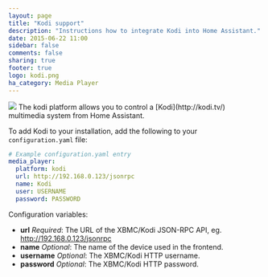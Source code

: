 ```yaml
---
layout: page
title: "Kodi support"
description: "Instructions how to integrate Kodi into Home Assistant."
date: 2015-06-22 11:00
sidebar: false
comments: false
sharing: true
footer: true
logo: kodi.png
ha_category: Media Player
---
```


<img src='/images/supported_brands/kodi.png' class='brand pull-right' />
The kodi platform allows you to control a [Kodi](http://kodi.tv/) multimedia system from Home Assistant.

To add Kodi to your installation, add the following to your `configuration.yaml` file:

```yaml
# Example configuration.yaml entry
media_player:
  platform: kodi
  url: http://192.168.0.123/jsonrpc
  name: Kodi
  user: USERNAME
  password: PASSWORD
```

Configuration variables:

- **url** *Required*: The URL of the XBMC/Kodi JSON-RPC API, eg. http://192.168.0.123/jsonrpc
- **name** *Optional*: The name of the device used in the frontend.
- **username** *Optional*: The XBMC/Kodi HTTP username.
- **password** *Optional*: The XBMC/Kodi HTTP password.
